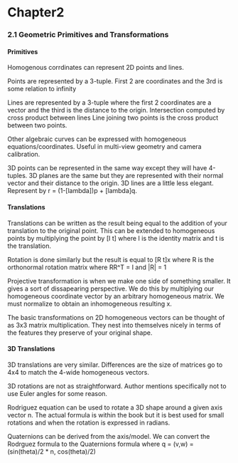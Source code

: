 # Chapter2

### 2.1 Geometric Primitives and Transformations
#### Primitives
Homogenous corrdinates can represent 2D points and lines. 

Points are represented by a 3-tuple. First 2 are coordinates and the 3rd is some relation to 
infinity

Lines are represented by a 3-tuple where the first 2 coordinates are a vector and the 
third is the distance to the origin. Intersection computed by cross product between lines
Line joining two points is the cross product between two points.

Other algebraic curves can be expressed with homogeneous equations/coordinates. 
Useful in multi-view geometry and camera calibration.

3D points can be represented in the same way except they will have 4-tuples. 3D planes are 
the same but they are represented with their normal vector and their distance to the origin.
3D lines are a little less elegant. Represent by r = (1-[lambda])p + [lambda]q.

#### Translations
Translations can be written as the result being equal to the addition of your translation
to the original point.
This can be extended to homogeneous points by multiplying the point by [I t] where I is
the identity matrix and t is the translation.

Rotation is done similarly but the result is equal to [R t]x where R is the orthonormal 
rotation matrix where RR^T = I and |R| = 1

Projective transformation is when we make one side of something smaller. It gives a sort 
of dissapearing perspective. We do this by multiplying our homogeneous coordinate vector by an arbitrary homogeneous matrix. We must normalize to obtain an inhomogeneous resulting x.

The basic transformations on 2D homogeneous vectors can be thought of as 3x3 matrix
multiplication. They nest into themselves nicely in terms of the features they preserve of your original shape.

#### 3D Translations

3D translations are very similar. Differences are the size of matrices go to 4x4 to match the 4-wide homogeneous vectors.

3D rotations are not as straightforward.
Author mentions specifically not to use Euler angles for some reason.

Rodriguez equation can be used to rotate a 3D shape around a given axis vector n. The actual formula is within the book but it is best used for small rotations and when the rotation is expressed in radians.

Quaternions can be derived from the axis/model. We can convert the Rodrguez formula
to the Quaternions formula where q = (v,w) = (sin(theta)/2 * n, cos(theta)/2)


